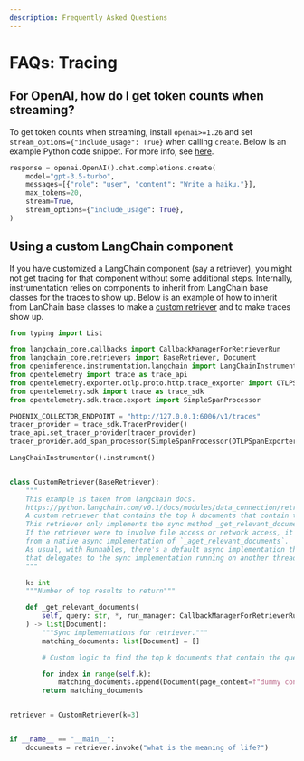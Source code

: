 ```yaml
---
description: Frequently Asked Questions
---
```


# FAQs: Tracing

## For OpenAI, how do I get token counts when streaming?

To get token counts when streaming, install `openai>=1.26` and set `stream_options={"include_usage": True}` when calling `create`. Below is an example Python code snippet. For more info, see [here](https://community.openai.com/t/usage-stats-now-available-when-using-streaming-with-the-chat-completions-api-or-completions-api/738156).

```python
response = openai.OpenAI().chat.completions.create(
    model="gpt-3.5-turbo",
    messages=[{"role": "user", "content": "Write a haiku."}],
    max_tokens=20,
    stream=True,
    stream_options={"include_usage": True},
)
```

## Using a custom LangChain component

If you have customized a LangChain component (say a retriever), you might not get tracing for that component without some additional steps. Internally, instrumentation relies on components to inherit from LangChain base classes for the traces to show up. Below is an example of how to inherit from LanChain base classes to make a [custom retriever](https://python.langchain.com/v0.1/docs/modules/data\_connection/retrievers/custom\_retriever/) and to make traces show up.

```python
from typing import List

from langchain_core.callbacks import CallbackManagerForRetrieverRun
from langchain_core.retrievers import BaseRetriever, Document
from openinference.instrumentation.langchain import LangChainInstrumentor
from opentelemetry import trace as trace_api
from opentelemetry.exporter.otlp.proto.http.trace_exporter import OTLPSpanExporter
from opentelemetry.sdk import trace as trace_sdk
from opentelemetry.sdk.trace.export import SimpleSpanProcessor

PHOENIX_COLLECTOR_ENDPOINT = "http://127.0.0.1:6006/v1/traces"
tracer_provider = trace_sdk.TracerProvider()
trace_api.set_tracer_provider(tracer_provider)
tracer_provider.add_span_processor(SimpleSpanProcessor(OTLPSpanExporter(endpoint)))

LangChainInstrumentor().instrument()


class CustomRetriever(BaseRetriever):
    """
    This example is taken from langchain docs.
    https://python.langchain.com/v0.1/docs/modules/data_connection/retrievers/custom_retriever/
    A custom retriever that contains the top k documents that contain the user query.
    This retriever only implements the sync method _get_relevant_documents.
    If the retriever were to involve file access or network access, it could benefit
    from a native async implementation of `_aget_relevant_documents`.
    As usual, with Runnables, there's a default async implementation that's provided
    that delegates to the sync implementation running on another thread.
    """

    k: int
    """Number of top results to return"""

    def _get_relevant_documents(
        self, query: str, *, run_manager: CallbackManagerForRetrieverRun
    ) -> list[Document]:
        """Sync implementations for retriever."""
        matching_documents: list[Document] = []

        # Custom logic to find the top k documents that contain the query

        for index in range(self.k):
            matching_documents.append(Document(page_content=f"dummy content at {index}", score=1.0))
        return matching_documents


retriever = CustomRetriever(k=3)


if __name__ == "__main__":
    documents = retriever.invoke("what is the meaning of life?")
```
